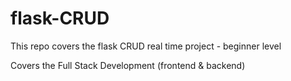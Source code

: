 # flask-CRUD
This repo covers the flask CRUD real time project - beginner level 

Covers the Full Stack Development (frontend & backend)